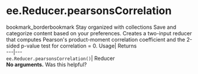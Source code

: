  
#  ee.Reducer.pearsonsCorrelation
bookmark_borderbookmark Stay organized with collections  Save and categorize content based on your preferences.
Creates a two-input reducer that computes Pearson's product-moment correlation coefficient and the 2-sided p-value test for correlation = 0. 
Usage| Returns  
---|---  
`ee.Reducer.pearsonsCorrelation()`| Reducer  
**No arguments.**
Was this helpful?
